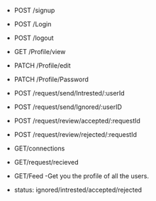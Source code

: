 - POST /signup
- POST /Login
- POST /logout

- GET /Profile/view
- PATCH /Profile/edit
- PATCH /Profile/Password

- POST /request/send/Intrested/:userId
- POST /request/send/Ignored/:userID

- POST /request/review/accepted/:requestId
- POST /request/review/rejected/:requestId

- GET/connections
- GET/request/recieved
- GET/Feed  -Get you the profile of all the  users.

- status: ignored/intrested/accepted/rejected